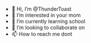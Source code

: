 - 👋 Hi, I’m @ThunderToast
- 👀 I’m interested in your mom
- 🌱 I’m currently learning school
- 💞️ I’m looking to collaborate on 
- 📫 How to reach me dont

<!---
ThunderT0ast/ThunderT0ast is a ✨ special ✨ repository because its `README.md` (this file) appears on your GitHub profile.
You can click the Preview link to take a look at your changes.
--->
